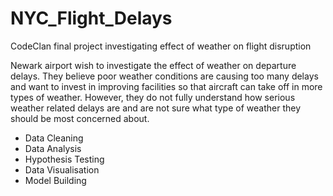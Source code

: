 # NYC_Flight_Delays
CodeClan final project investigating effect of weather on flight disruption

Newark airport wish to investigate the effect of weather on departure delays. They believe poor weather conditions
are causing too many delays and want to invest in improving facilities so that aircraft can take off in more types
of weather. However, they do not fully understand how serious weather related delays are and are not sure what type
of weather they should be most concerned about.

- Data Cleaning
- Data Analysis
- Hypothesis Testing
- Data Visualisation
- Model Building
